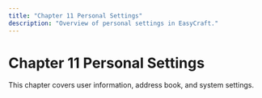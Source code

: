 ```yaml
---
title: "Chapter 11 Personal Settings"
description: "Overview of personal settings in EasyCraft."
---
```


# Chapter 11 Personal Settings

This chapter covers user information, address book, and system settings.
